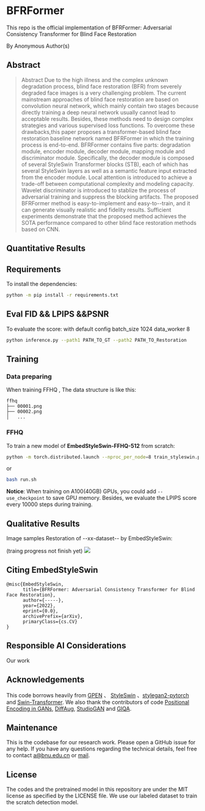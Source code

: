 # BFRFormer



This repo is the official implementation of BFRFormer: Adversarial Consistency Transformer for Blind Face Restoration

By Anonymous Author(s)

## Abstract

> Abstract
 Due to the high illness and the complex unknown degradation process, blind face restoration (BFR) from severely degraded face images is a very challenging problem. The current mainstream approaches of blind face restoration are based on convolution neural network,  which mainly contain two stages because directly training a deep neural network usually cannot lead to acceptable results. Besides, these methods need to design complex strategies and various supervised loss functions.
 To overcome these drawbacks,this paper proposes a transformer-based blind face restoration baseline network named BFRFormer in which the training process is end-to-end. BFRFormer contains five parts: degradation module, encoder module, decoder module, mapping module and discriminator module. Specifically, the decoder module is composed of several StyleSwin Transformer blocks (STB), each of which has several StyleSwin layers as well as a semantic feature input extracted from the encoder module. Local attention is introduced to achieve a trade-off between computational complexity and modeling capacity. Wavelet discriminator is introduced to stablize the process of adversarial training and suppress the blocking artifacts. The proposed BFRFormer method is easy-to-implement and easy-to--train, and it can generate visually realistic and fidelity results. Sufficient experiments demonstrate that the proposed method achieves the SOTA performance compared to other blind face restoration methods based on CNN. 

## Quantitative Results



## Requirements

To install the dependencies:


```bash
python -m pip install -r requirements.txt
```

## Eval FID && LPIPS &&PSNR

To evaluate the score:
with default config batch_size 1024 data_worker 8 
```bash
python inference.py --path1 PATH_TO_GT --path2 PATH_TO_Restoration
```

## Training

### Data preparing

When training FFHQ , The data structure is like this:

```
ffhq
├── 00001.png
├── 00002.png
│   ...
```

### FFHQ

To train a new model of **EmbedStyleSwin-FFHQ-512** from scratch:

```bash
python -m torch.distributed.launch --nproc_per_node=8 train_styleswin.py --batch 2 --path /path_to_ffhq_1024 --checkpoint_path /tmp --sample_path /tmp --size 1024 --D_lr 0.0002 --D_sn --ttur --eval_gt_path /path_to_ffhq_real_images_50k --lr_decay --lr_decay_start_steps 600000
```
or
```bash
bash run.sh
```
**Notice**: When training on A100(40GB) GPUs, you could add `--use_checkpoint` to save GPU memory. 
Besides, we evaluate the LPIPS score every 10000 steps during training.

## Qualitative Results

Image samples Restoration of --xx-dataset--  by EmbedStyleSwin:

(traing progress not finish yet)
![](imgs/160600.png)


## Citing EmbedStyleSwin

```
@misc{EmbedStyleSwin,
      title={BFRFormer: Adversarial Consistency Transformer for Blind Face Restoration}, 
      author={-----},
      year={2022},
      eprint={0.0},
      archivePrefix={arXiv},
      primaryClass={cs.CV}
}
```

## Responsible AI Considerations

Our work 

## Acknowledgements

This code borrows heavily from [GPEN](github.com) 、 [StyleSwin](github.com) 、[stylegan2-pytorch](https://github.com/rosinality/stylegan2-pytorch) and [Swin-Transformer](https://github.com/microsoft/Swin-Transformer). We also thank the contributors of code [Positional Encoding in GANs](https://github.com/open-mmlab/mmgeneration/blob/master/configs/positional_encoding_in_gans/README.md), [DiffAug](https://github.com/mit-han-lab/data-efficient-gans), [StudioGAN](https://github.com/POSTECH-CVLab/PyTorch-StudioGAN) and [GIQA](https://github.com/cientgu/GIQA).

## Maintenance

This is the codebase for our research work. Please open a GitHub issue for any help. If you have any questions regarding the technical details, feel free to contact [a@bnu.edu.cn](mail@mail.com) or [mail](mail@mail.com).


## License
The codes and the pretrained model in this repository are under the MIT license as specified by the LICENSE file. We use our labeled dataset to train the scratch detection model.


